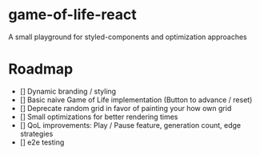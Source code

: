 # game-of-life-react

A small playground for styled-components and optimization approaches

# Roadmap

- [] Dynamic branding / styling
- [] Basic naive Game of Life implementation (Button to advance / reset)
- [] Deprecate random grid in favor of painting your how own grid
- [] Small optimizations for better rendering times
- [] QoL improvements: Play / Pause feature, generation count, edge strategies
- [] e2e testing
